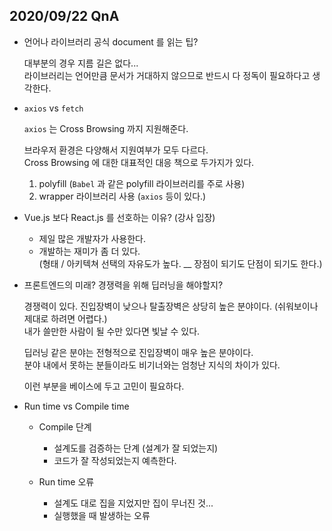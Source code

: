 ## 2020/09/22 QnA

- 언어나 라이브러리 공식 document 를 읽는 팁?

  대부분의 경우 지름 길은 없다...  
  라이브러리는 언어만큼 문서가 거대하지 않으므로 반드시 다 정독이 필요하다고 생각한다.

- `axios` vs `fetch`

  `axios` 는 Cross Browsing 까지 지원해준다.

  브라우저 환경은 다양해서 지원여부가 모두 다르다.  
  Cross Browsing 에 대한 대표적인 대응 책으로 두가지가 있다.

  1. polyfill (`Babel` 과 같은 polyfill 라이브러리를 주로 사용)
  2. wrapper 라이브러리 사용 (`axios` 등이 있다.)

- Vue.js 보다 React.js 를 선호하는 이유? (강사 입장)

  - 제일 많은 개발자가 사용한다.
  - 개발하는 재미가 좀 더 있다.  
    (형태 / 아키텍쳐 선택의 자유도가 높다. \_\_ 장점이 되기도 단점이 되기도 한다.)

- 프론트엔드의 미래? 경쟁력을 위해 딥러닝을 해야할지?

  경쟁력이 있다. 진입장벽이 낮으나 탈출장벽은 상당히 높은 분야이다. (쉬워보이나 제대로 하려면 어렵다.)  
  내가 쓸만한 사람이 될 수만 있다면 빛날 수 있다.

  딥러닝 같은 분야는 전형적으로 진입장벽이 매우 높은 분야이다.  
  분야 내에서 못하는 분들이라도 비기너와는 엄청난 지식의 차이가 있다.

  이런 부분을 베이스에 두고 고민이 필요하다.

- Run time vs Compile time

  - Compile 단계

    - 설계도를 검증하는 단계 (설계가 잘 되었는지)
    - 코드가 잘 작성되었는지 예측한다.

  - Run time 오류
    - 설계도 대로 집을 지었지만 집이 무너진 것...
    - 실행했을 때 발생하는 오류
